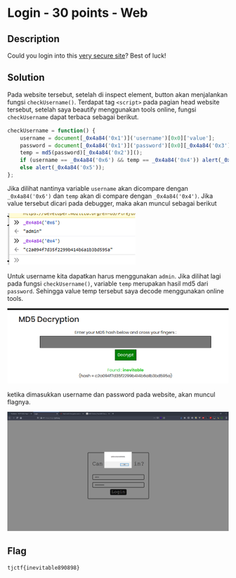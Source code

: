 # Login - 30 points - Web

## Description

Could you login into this [very secure site](http://login.tjctf.org/)? Best of luck!

## Solution

Pada website tersebut, setelah di inspect element, button akan menjalankan fungsi `checkUsername()`. Terdapat tag `<script>` pada pagian head website tersebut, setelah saya beautify menggunakan tools online, fungsi `checkUsername` dapat terbaca sebagai berikut.

```js
checkUsername = function() {
    username = document[_0x4a84('0x1')]('username')[0x0]['value'];
    password = document[_0x4a84('0x1')]('password')[0x0][_0x4a84('0x3')];
    temp = md5(password)[_0x4a84('0x2')]();
    if (username == _0x4a84('0x6') && temp == _0x4a84('0x4')) alert(_0x4a84('0x0') + password + '890898}');
    else alert(_0x4a84('0x5'));
};
```

Jika dilihat nantinya variable `username` akan dicompare dengan `_0x4a84('0x6')` dan `temp` akan di compare dengan `_0x4a84('0x4')`. Jika value tersebut dicari pada debugger, maka akan muncul sebagai berikut

![value](./value.png)

Untuk username kita dapatkan harus menggunakan `admin`. Jika dilihat lagi pada fungsi `checkUsername()`, variable `temp` merupakan hasil md5 dari `password`. Sehingga value temp tersebut saya decode menggunakan online tools.

![decode](./decode.png)

ketika dimasukkan username dan password pada website, akan muncul flagnya.

![flag](./flag.png)

## Flag

```
tjctf{inevitable890898}
```